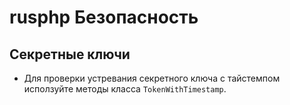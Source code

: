 # rusphp Безопасность



## Секретные ключи

* Для проверки устревания секретного ключа с тайстемпом исползуйте методы класса `TokenWithTimestamp`.